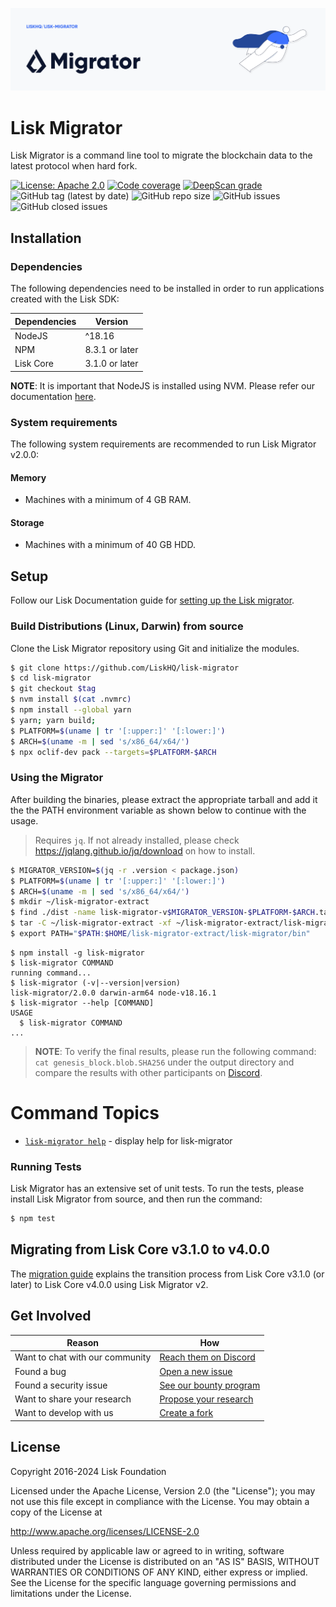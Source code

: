 ![Logo](./docs/assets/banner_migrator.png)

# Lisk Migrator

Lisk Migrator is a command line tool to migrate the blockchain data to the latest protocol when hard fork.

[![License: Apache 2.0](https://img.shields.io/badge/License-Apache%202.0-blue.svg)](http://www.apache.org/licenses/LICENSE-2.0)
[![Code coverage](https://codecov.io/gh/LiskHQ/lisk-migrator/branch/main/graph/badge.svg?token=ICP600XKH1)](https://codecov.io/gh/LiskHQ/lisk-migrator)
[![DeepScan grade](https://deepscan.io/api/teams/6759/projects/24469/branches/755683/badge/grade.svg)](https://deepscan.io/dashboard#view=project&tid=6759&pid=24469&bid=755683)
![GitHub tag (latest by date)](https://img.shields.io/github/v/tag/liskHQ/lisk-migrator)
![GitHub repo size](https://img.shields.io/github/repo-size/liskhq/lisk-migrator)
![GitHub issues](https://img.shields.io/github/issues-raw/liskhq/lisk-migrator)
![GitHub closed issues](https://img.shields.io/github/issues-closed-raw/liskhq/lisk-migrator)

## Installation

### Dependencies

The following dependencies need to be installed in order to run applications created with the Lisk SDK:

| Dependencies | Version        |
| ------------ | -------------- |
| NodeJS       | ^18.16         |
| NPM          | 8.3.1 or later |
| Lisk Core    | 3.1.0 or later |

**NOTE**: It is important that NodeJS is installed using NVM. Please refer our documentation [here](https://lisk.com/documentation/lisk-core/v4/setup/npm.html#node-js-npm).

### System requirements

The following system requirements are recommended to run Lisk Migrator v2.0.0:

#### Memory

- Machines with a minimum of 4 GB RAM.

#### Storage

- Machines with a minimum of 40 GB HDD.

## Setup

Follow our Lisk Documentation guide for [setting up the Lisk migrator](https://lisk.com/documentation/lisk-core/v4/management/migration.html#setting-up-the-lisk-migrator).

### Build Distributions (Linux, Darwin) from source

Clone the Lisk Migrator repository using Git and initialize the modules.

```sh
$ git clone https://github.com/LiskHQ/lisk-migrator
$ cd lisk-migrator
$ git checkout $tag
$ nvm install $(cat .nvmrc)
$ npm install --global yarn
$ yarn; yarn build;
$ PLATFORM=$(uname | tr '[:upper:]' '[:lower:]')
$ ARCH=$(uname -m | sed 's/x86_64/x64/')
$ npx oclif-dev pack --targets=$PLATFORM-$ARCH
```

### Using the Migrator

After building the binaries, please extract the appropriate tarball and add it the the PATH environment variable as shown below to continue with the usage.

> Requires `jq`. If not already installed, please check https://jqlang.github.io/jq/download on how to install.

```sh
$ MIGRATOR_VERSION=$(jq -r .version < package.json)
$ PLATFORM=$(uname | tr '[:upper:]' '[:lower:]')
$ ARCH=$(uname -m | sed 's/x86_64/x64/')
$ mkdir ~/lisk-migrator-extract
$ find ./dist -name lisk-migrator-v$MIGRATOR_VERSION-$PLATFORM-$ARCH.tar.gz -exec cp {} ~/lisk-migrator-extract \;
$ tar -C ~/lisk-migrator-extract -xf ~/lisk-migrator-extract/lisk-migrator-v$MIGRATOR_VERSION-$PLATFORM-$ARCH.tar.gz
$ export PATH="$PATH:$HOME/lisk-migrator-extract/lisk-migrator/bin"
```

<!-- usage -->

```sh-session
$ npm install -g lisk-migrator
$ lisk-migrator COMMAND
running command...
$ lisk-migrator (-v|--version|version)
lisk-migrator/2.0.0 darwin-arm64 node-v18.16.1
$ lisk-migrator --help [COMMAND]
USAGE
  $ lisk-migrator COMMAND
...
```

<!-- usagestop -->

> **NOTE**: To verify the final results, please run the following command: `cat genesis_block.blob.SHA256` under the output directory and compare the results with other participants on [Discord](https://lisk.chat/).

<!-- commands -->

# Command Topics

- [`lisk-migrator help`](docs/commands/help.md) - display help for lisk-migrator

<!-- commandsstop -->

### Running Tests

Lisk Migrator has an extensive set of unit tests. To run the tests, please install Lisk Migrator from source, and then run the command:

```sh
$ npm test
```

## Migrating from Lisk Core v3.1.0 to v4.0.0

The [migration guide](./docs/migration.md) explains the transition process from Lisk Core v3.1.0 (or later) to Lisk Core v4.0.0 using Lisk Migrator v2.

## Get Involved

| Reason                          | How                                                                                            |
| ------------------------------- | ---------------------------------------------------------------------------------------------- |
| Want to chat with our community | [Reach them on Discord](https://discord.gg/lisk)                                               |
| Found a bug                     | [Open a new issue](https://github.com/LiskHQ/lisk/issues/new)                                  |
| Found a security issue          | [See our bounty program](https://blog.lisk.io/announcing-lisk-bug-bounty-program-5895bdd46ed4) |
| Want to share your research     | [Propose your research](https://research.lisk.io)                                              |
| Want to develop with us         | [Create a fork](https://github.com/LiskHQ/lisk/fork)                                           |

## License

Copyright 2016-2024 Lisk Foundation

Licensed under the Apache License, Version 2.0 (the "License");
you may not use this file except in compliance with the License.
You may obtain a copy of the License at

http://www.apache.org/licenses/LICENSE-2.0

Unless required by applicable law or agreed to in writing, software
distributed under the License is distributed on an "AS IS" BASIS,
WITHOUT WARRANTIES OR CONDITIONS OF ANY KIND, either express or implied.
See the License for the specific language governing permissions and
limitations under the License.
